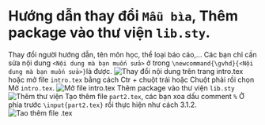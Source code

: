 # Hướng dẫn thay đổi `Mẫu bìa`, Thêm package vào thư viện `lib.sty`.
Thay đổi người hướng dẫn, tên môn học, thể loại báo cáo,... Các bạn chỉ cần sửa nội dung `<Nội dung mà bạn muốn sửa>` ở trong `\newcommand{\gvhd}{<Nội dung mà bạn muốn sửa>}`là được.
![Thay đổi nội dung trên trang intro.tex](https://scontent.xx.fbcdn.net/v/t1.15752-9/123064046_1453626421506509_4380638689436494755_n.png?_nc_cat=106&ccb=2&_nc_sid=58c789&_nc_ohc=j1NkuaPLrzwAX-ihiPJ&_nc_ad=z-m&_nc_cid=0&_nc_ht=scontent.xx&oh=47a55e1fd3f3086b0083be9d0840f86e&oe=5FC36FD4)
hoặc mở file `intro.tex` bằng cách Ctr + chuột trái hoặc Chuột phải rồi chọn Mở `intro.tex`.
![Mở file intro.tex](https://scontent.xx.fbcdn.net/v/t1.15752-9/123310148_644604726424753_4816597211883846041_n.png?_nc_cat=111&ccb=2&_nc_sid=58c789&_nc_ohc=X_mSrysZYzQAX_KCwnM&_nc_ad=z-m&_nc_cid=0&_nc_ht=scontent.xx&oh=b7d52d722ce92a7011fcc0c07ac4c0e6&oe=5FC44ABD)
Thêm package vào thư viện `lib.sty`
![Thêm thư viện](https://scontent.xx.fbcdn.net/v/t1.15752-9/123105129_646486599372346_9199486168807694405_n.png?_nc_cat=111&ccb=2&_nc_sid=58c789&_nc_ohc=WHYe2XjZUaIAX-OzcGP&_nc_ad=z-m&_nc_cid=0&_nc_ht=scontent.xx&oh=6d51cbb81fb907f2494b12d2fa93bfe6&oe=5FC4A5A4)
Tạo thêm file `part2.tex`, các bạn xoa dấu comment `%` Ở phía trước `\input{part2.tex}` rồi thực hiện như cách 3.1.2.
![Tao thêm file .tex](https://scontent.xx.fbcdn.net/v/t1.15752-9/123140334_1792107254278452_5787931902273776292_n.png?_nc_cat=111&ccb=2&_nc_sid=58c789&_nc_ohc=LZiT6jjyPfMAX9bSZz8&_nc_ad=z-m&_nc_cid=0&_nc_ht=scontent.xx&oh=7b48a2b11ad4861489809b5979c8402d&oe=5FC0C299)
